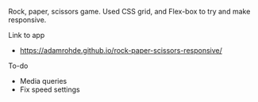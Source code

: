 
Rock, paper, scissors game.  Used CSS grid, and Flex-box to try and make responsive.

Link to app
 - https://adamrohde.github.io/rock-paper-scissors-responsive/


To-do
 - Media queries
 - Fix speed settings


